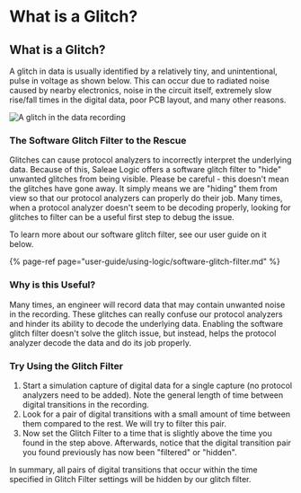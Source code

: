# What is a Glitch?

## What is a Glitch?

A glitch in data is usually identified by a relatively tiny, and unintentional, pulse in voltage as shown below. This can occur due to radiated noise caused by nearby electronics, noise in the circuit itself, extremely slow rise/fall times in the digital data, poor PCB layout, and many other reasons.

![A glitch in the data recording](https://trello-attachments.s3.amazonaws.com/5628391f86a6bc55696355f0/596x55/568cdc5a9353555832d9ae6d79e74689/step1.png)

### The Software Glitch Filter to the Rescue

Glitches can cause protocol analyzers to incorrectly interpret the underlying data. Because of this, Saleae Logic offers a software glitch filter to "hide" unwanted glitches from being visible. Please be careful - this doesn't mean the glitches have gone away. It simply means we are "hiding" them from view so that our protocol analyzers can properly do their job. Many times, when a protocol analyzer doesn't seem to be decoding properly, looking for glitches to filter can be a useful first step to debug the issue.

To learn more about our software glitch filter, see our user guide on it below.

{% page-ref page="user-guide/using-logic/software-glitch-filter.md" %}

### Why is this Useful? 

Many times, an engineer will record data that may contain unwanted noise in the recording. These glitches can really confuse our protocol analyzers and hinder its ability to decode the underlying data. Enabling the software glitch filter doesn't solve the glitch issue, but instead, helps the protocol analyzer decode the data and do its job properly.

### Try Using the Glitch Filter

1. Start a simulation capture of digital data for a single capture \(no protocol analyzers need to be added\). Note the general length of time between digital transitions in the recording.
2. Look for a pair of digital transitions with a small amount of time between them compared to the rest. We will try to filter this pair.
3. Now set the Glitch Filter to a time that is slightly above the time you found in the step above. Afterwards, notice that the digital transition pair you found previously has now been "filtered" or "hidden".

In summary, all pairs of digital transitions that occur within the time specified in Glitch Filter settings will be hidden by our glitch filter.

### 

